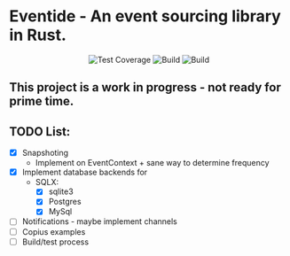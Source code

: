 # Eventide - An event sourcing library in Rust.
<div align="center">

![Test Coverage](https://ymiseddy.github.io/eventide/badges/coverage.svg)
![Build](https://ymiseddy.github.io/eventide/badges/build.svg)
![Build](https://ymiseddy.github.io/eventide/badges/coverage.svg)

</div>

## This project is a work in progress - not ready for prime time.

## TODO List:
- [X] Snapshoting
    - Implement on EventContext + sane way to determine frequency 
- [X] Implement database backends for
    - SQLX:
        - [X] sqlite3
        - [X] Postgres
        - [X] MySql
- [ ] Notifications - maybe implement channels
- [ ] Copius examples
- [ ] Build/test process
